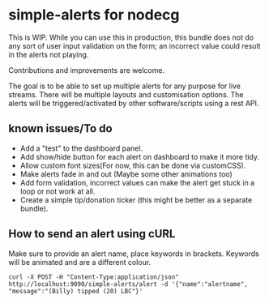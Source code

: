 # simple-alerts for nodecg

This is WIP. While you can use this in production, this bundle does not do any sort of user input validation on the form; an incorrect value could result in the alerts not playing.

Contributions and improvements are welcome.

The goal is to be able to set up multiple alerts for any purpose for live streams.
There will be multiple layouts and customisation options.
The alerts will be triggered/activated by other software/scripts using a rest API.

## known issues/To do

* Add a "test" to the dashboard panel.
* Add show/hide button for each alert on dashboard to make it more tidy.
* Allow custom font sizes(For now, this can be done via customCSS).
* Make alerts fade in and out (Maybe some other animations too)
* Add form validation, incorrect values can make the alert get stuck in a loop or not work at all.
* Create a simple tip/donation ticker (this might be better as a separate bundle).

## How to send an alert using cURL

Make sure to provide an alert name, place keywords in brackets. Keywords will be animated and are a different colour.
```
curl -X POST -H "Content-Type:application/json" http://localhost:9090/simple-alerts/alert -d '{"name":"alertname", "message":"(Billy) tipped (20) LBC"}'
```
